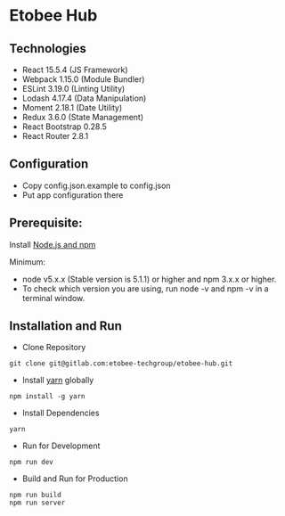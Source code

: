 # Etobee Hub

## Technologies
- React 15.5.4 (JS Framework)
- Webpack 1.15.0 (Module Bundler)
- ESLint 3.19.0 (Linting Utility)
- Lodash 4.17.4 (Data Manipulation)
- Moment 2.18.1 (Date Utility)
- Redux 3.6.0 (State Management)
- React Bootstrap 0.28.5
- React Router 2.8.1

## Configuration

- Copy config.json.example to config.json
- Put app configuration there

## Prerequisite:

Install [Node.js and npm](https://nodejs.org/en/)

Minimum:
- node v5.x.x (Stable version is 5.1.1) or higher and npm 3.x.x or higher.
- To check which version you are using, run node -v and npm -v in a terminal window.

## Installation and Run

- Clone Repository
```
git clone git@gitlab.com:etobee-techgroup/etobee-hub.git
```

- Install [yarn](https://yarnpkg.com/en/) globally
```
npm install -g yarn
```

- Install Dependencies
```
yarn
```

- Run for Development
```
npm run dev
```

- Build and Run for Production
```
npm run build
npm run server
```
